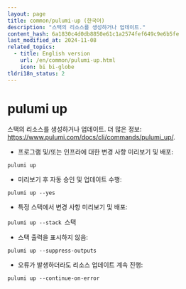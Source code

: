 ```yaml
---
layout: page
title: common/pulumi-up (한국어)
description: "스택의 리소스를 생성하거나 업데이트."
content_hash: 6a1830c4d0db8850e61c1a2574fef649c9e6b5fe
last_modified_at: 2024-11-08
related_topics:
  - title: English version
    url: /en/common/pulumi-up.html
    icon: bi bi-globe
tldri18n_status: 2
---
```

# pulumi up

스택의 리소스를 생성하거나 업데이트.
더 많은 정보: <https://www.pulumi.com/docs/cli/commands/pulumi_up/>.

- 프로그램 및/또는 인프라에 대한 변경 사항 미리보기 및 배포:

`pulumi up`

- 미리보기 후 자동 승인 및 업데이트 수행:

`pulumi up --yes`

- 특정 스택에서 변경 사항 미리보기 및 배포:

`pulumi up --stack `<span class="tldr-var badge badge-pill bg-dark-lm bg-white-dm text-white-lm text-dark-dm font-weight-bold">스택</span>

- 스택 출력을 표시하지 않음:

`pulumi up --suppress-outputs`

- 오류가 발생하더라도 리소스 업데이트 계속 진행:

`pulumi up --continue-on-error`

